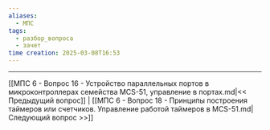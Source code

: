 ```yaml
---
aliases:
  - МПС
tags:
  - разбор_вопроса
  - зачет
time creation: 2025-03-08T16:53
---
```


---
[[МПС 6 - Вопрос 16 - Устройство параллельных портов в микроконтроллерах семейства MCS-51, управление в портах.md|<< Предыдущий вопрос]] | [[МПС 6 - Вопрос 18 - Принципы построения таймеров или счетчиков. Управление работой таймеров в MCS-51.md|Следующий вопрос >>]]